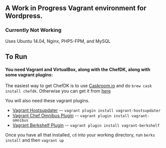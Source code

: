 ## A Work in Progress Vagrant environment for Wordpress.

### Currently Not Working ###

Uses Ubuntu 14.04, Nginx, PHP5-FPM, and MySQL

## To Run

#### You need Vagrant and VirtualBox, along with the ChefDK, along with some vagrant plugins:
The easiest way to get ChefDK is to use [Caskroom.io](http://www.caskroom.io) and do `brew cask install chefdk`. Otherwise you can get it from [here](https://downloads.chef.io/chef-dk/)

You will also need these vagrant plugins.
- [Vagrant Hostsupdater](https://github.com/cogitatio/vagrant-hostsupdater) -- `vagrant plugin install vagrant-hostsupdater`
- [Vagrant Chef Omnibus Plugin](https://github.com/opscode/vagrant-omnibus) -- `vagrant plugin install vagrant-omnibus`
- [Vagrant Berkshelf Plugin](https://github.com/berkshelf/vagrant-berkshelf) -- `vagrant plugin install vagrant-berkshelf`

Once you have all that installed, `cd` into your working directory, run `berks install` and then `vagrant up`